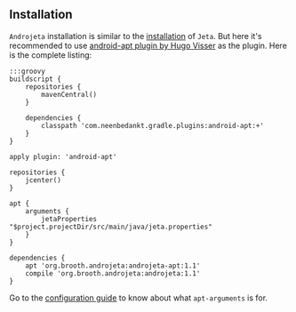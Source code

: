 <div class="page-header">
    <h2>Installation</h2>
</div>


`Androjeta` installation is similar to the [installation](/guide/install) of `Jeta`. But here it's recommended to use [android-apt plugin by Hugo Visser](https://bitbucket.org/hvisser/android-apt) as the plugin. Here is the complete listing:

    :::groovy
    buildscript {
        repositories {
            mavenCentral()
        }

        dependencies {
            classpath 'com.neenbedankt.gradle.plugins:android-apt:+'
        }
    }

    apply plugin: 'android-apt'

    repositories {
        jcenter()
    }

    apt {
        arguments {
            jetaProperties "$project.projectDir/src/main/java/jeta.properties"
        }
    }

    dependencies {
        apt 'org.brooth.androjeta:androjeta-apt:1.1'
        compile 'org.brooth.androjeta:androjeta:1.1'
    }


Go to the [configuration guide](/guide/config) to know about what `apt-arguments` is for.

